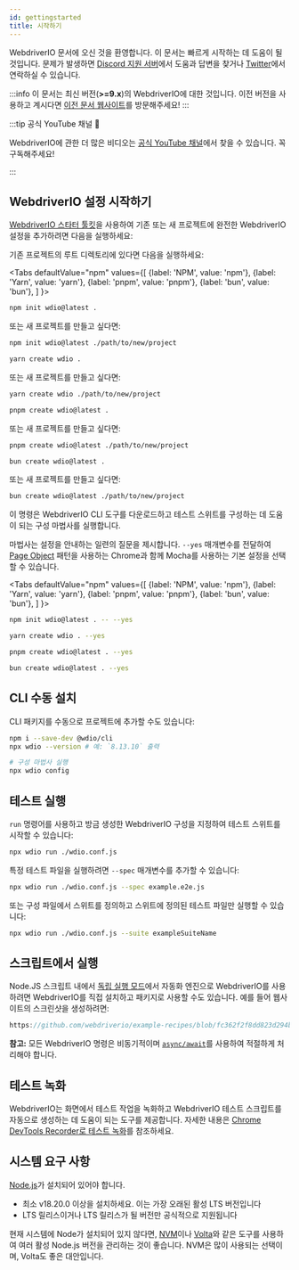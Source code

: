 ```yaml
---
id: gettingstarted
title: 시작하기
---
```


WebdriverIO 문서에 오신 것을 환영합니다. 이 문서는 빠르게 시작하는 데 도움이 될 것입니다. 문제가 발생하면 [Discord 지원 서버](https://discord.webdriver.io)에서 도움과 답변을 찾거나 [Twitter](https://twitter.com/webdriverio)에서 연락하실 수 있습니다.

:::info
이 문서는 최신 버전(__>=9.x__)의 WebdriverIO에 대한 것입니다. 이전 버전을 사용하고 계시다면 [이전 문서 웹사이트](/versions)를 방문해주세요!
:::

<LiteYouTubeEmbed
    id="rA4IFNyW54c"
    title="Getting Started with WebdriverIO"
/>

:::tip 공식 YouTube 채널 🎥

WebdriverIO에 관한 더 많은 비디오는 [공식 YouTube 채널](https://youtube.com/@webdriverio)에서 찾을 수 있습니다. 꼭 구독해주세요!

:::

## WebdriverIO 설정 시작하기

[WebdriverIO 스타터 툴킷](https://www.npmjs.com/package/create-wdio)을 사용하여 기존 또는 새 프로젝트에 완전한 WebdriverIO 설정을 추가하려면 다음을 실행하세요:

기존 프로젝트의 루트 디렉토리에 있다면 다음을 실행하세요:

<Tabs
  defaultValue="npm"
  values={[
    {label: 'NPM', value: 'npm'},
    {label: 'Yarn', value: 'yarn'},
    {label: 'pnpm', value: 'pnpm'},
    {label: 'bun', value: 'bun'},
  ]
}>
<TabItem value="npm">

```sh
npm init wdio@latest .
```

또는 새 프로젝트를 만들고 싶다면:

```sh
npm init wdio@latest ./path/to/new/project
```

</TabItem>
<TabItem value="yarn">

```sh
yarn create wdio .
```

또는 새 프로젝트를 만들고 싶다면:

```sh
yarn create wdio ./path/to/new/project
```

</TabItem>
<TabItem value="pnpm">

```sh
pnpm create wdio@latest .
```

또는 새 프로젝트를 만들고 싶다면:

```sh
pnpm create wdio@latest ./path/to/new/project
```

</TabItem>
<TabItem value="bun">

```sh
bun create wdio@latest .
```

또는 새 프로젝트를 만들고 싶다면:

```sh
bun create wdio@latest ./path/to/new/project
```

</TabItem>
</Tabs>

이 명령은 WebdriverIO CLI 도구를 다운로드하고 테스트 스위트를 구성하는 데 도움이 되는 구성 마법사를 실행합니다.

<CreateProjectAnimation />

마법사는 설정을 안내하는 일련의 질문을 제시합니다. `--yes` 매개변수를 전달하여 [Page Object](https://martinfowler.com/bliki/PageObject.html) 패턴을 사용하는 Chrome과 함께 Mocha를 사용하는 기본 설정을 선택할 수 있습니다.

<Tabs
  defaultValue="npm"
  values={[
    {label: 'NPM', value: 'npm'},
    {label: 'Yarn', value: 'yarn'},
    {label: 'pnpm', value: 'pnpm'},
    {label: 'bun', value: 'bun'},
  ]
}>
<TabItem value="npm">

```sh
npm init wdio@latest . -- --yes
```

</TabItem>
<TabItem value="yarn">

```sh
yarn create wdio . --yes
```

</TabItem>
<TabItem value="pnpm">

```sh
pnpm create wdio@latest . --yes
```

</TabItem>
<TabItem value="bun">

```sh
bun create wdio@latest . --yes
```

</TabItem>
</Tabs>

## CLI 수동 설치

CLI 패키지를 수동으로 프로젝트에 추가할 수도 있습니다:

```sh
npm i --save-dev @wdio/cli
npx wdio --version # 예: `8.13.10` 출력

# 구성 마법사 실행
npx wdio config
```

## 테스트 실행

`run` 명령어를 사용하고 방금 생성한 WebdriverIO 구성을 지정하여 테스트 스위트를 시작할 수 있습니다:

```sh
npx wdio run ./wdio.conf.js
```

특정 테스트 파일을 실행하려면 `--spec` 매개변수를 추가할 수 있습니다:

```sh
npx wdio run ./wdio.conf.js --spec example.e2e.js
```

또는 구성 파일에서 스위트를 정의하고 스위트에 정의된 테스트 파일만 실행할 수 있습니다:

```sh
npx wdio run ./wdio.conf.js --suite exampleSuiteName
```

## 스크립트에서 실행

Node.JS 스크립트 내에서 [독립 실행 모드](/docs/setuptypes#standalone-mode)에서 자동화 엔진으로 WebdriverIO를 사용하려면 WebdriverIO를 직접 설치하고 패키지로 사용할 수도 있습니다. 예를 들어 웹사이트의 스크린샷을 생성하려면:

```js reference useHTTPS
https://github.com/webdriverio/example-recipes/blob/fc362f2f8dd823d294b9bb5f92bd5991339d4591/getting-started/run-in-script.js#L2-L19
```

__참고:__ 모든 WebdriverIO 명령은 비동기적이며 [`async/await`](https://javascript.info/async-await)를 사용하여 적절하게 처리해야 합니다.

## 테스트 녹화

WebdriverIO는 화면에서 테스트 작업을 녹화하고 WebdriverIO 테스트 스크립트를 자동으로 생성하는 데 도움이 되는 도구를 제공합니다. 자세한 내용은 [Chrome DevTools Recorder로 테스트 녹화](/docs/record)를 참조하세요.

## 시스템 요구 사항

[Node.js](http://nodejs.org)가 설치되어 있어야 합니다.

- 최소 v18.20.0 이상을 설치하세요. 이는 가장 오래된 활성 LTS 버전입니다
- LTS 릴리스이거나 LTS 릴리스가 될 버전만 공식적으로 지원됩니다

현재 시스템에 Node가 설치되어 있지 않다면, [NVM](https://github.com/creationix/nvm)이나 [Volta](https://volta.sh/)와 같은 도구를 사용하여 여러 활성 Node.js 버전을 관리하는 것이 좋습니다. NVM은 많이 사용되는 선택이며, Volta도 좋은 대안입니다.